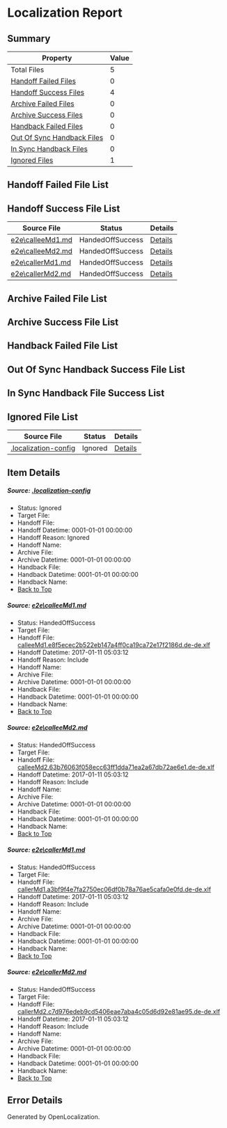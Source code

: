 # <a name='report-top'></a> Localization Report

## Summary
 Property | Value 
 -------- | ----- 
 Total Files | 5
[ Handoff Failed Files ](#handoff-failed-list)| 0
[ Handoff Success Files ](#handoff-success-list)| 4
[ Archive Failed Files ](#archive-failed-list)| 0
[ Archive Success Files ](#archive-success-list)| 0
[ Handback Failed Files ](#handback-failed-list)| 0
[ Out Of Sync Handback Files ](#outofsync-handback-success-list)| 0
[ In Sync Handback Files ](#insync-handback-success-list)| 0
[ Ignored Files ](#ignored-list)| 1

## <a name='handoff-failed-list'></a> Handoff Failed File List

## <a name='handoff-success-list'></a> Handoff Success File List
 Source File | Status | Details 
 ----------- | ------ | ------- 
 [e2e\calleeMd1.md](https://github.com/OpenLocalizationTestOrg/ol-test0/blob/61e381cef7c0b3b8c9d25618f4df510778a0d898/e2e/calleeMd1.md) | HandedOffSuccess | [Details](#93c323b6fefecc7417c1a87ce101efa0cabce2ab1)
 [e2e\calleeMd2.md](https://github.com/OpenLocalizationTestOrg/ol-test0/blob/61e381cef7c0b3b8c9d25618f4df510778a0d898/e2e/calleeMd2.md) | HandedOffSuccess | [Details](#a0991f749893b0d3dc0b415906d3cc13792a124f2)
 [e2e\callerMd1.md](https://github.com/OpenLocalizationTestOrg/ol-test0/blob/61e381cef7c0b3b8c9d25618f4df510778a0d898/e2e/callerMd1.md) | HandedOffSuccess | [Details](#8f684b23faedf67740e1f03946889b8503e544113)
 [e2e\callerMd2.md](https://github.com/OpenLocalizationTestOrg/ol-test0/blob/61e381cef7c0b3b8c9d25618f4df510778a0d898/e2e/callerMd2.md) | HandedOffSuccess | [Details](#467c062a8c61b609841d8ffc093611e2b6f4e3bd4)

## <a name='archive-failed-list'></a> Archive Failed File List

## <a name='archive-success-list'></a> Archive Success File List

## <a name='handback-failed-list'></a> Handback Failed File List

## <a name='outofsync-handback-success-list'></a> Out Of Sync Handback Success File List

## <a name='insync-handback-success-list'></a> In Sync Handback File Success List

## <a name='ignored-list'></a> Ignored File List
 Source File | Status | Details 
 ----------- | ------ | ------- 
 [.localization-config](https://github.com/OpenLocalizationTestOrg/ol-test0/blob/61e381cef7c0b3b8c9d25618f4df510778a0d898/.localization-config) | Ignored | [Details](#cb0632cf59c1387fc1742bfb9fa3c47f87e2e5c90)

## Item Details
##### <a name='cb0632cf59c1387fc1742bfb9fa3c47f87e2e5c90'></a> Source: [.localization-config](https://github.com/OpenLocalizationTestOrg/ol-test0/blob/61e381cef7c0b3b8c9d25618f4df510778a0d898/.localization-config)
* Status: Ignored
* Target File: 
* Handoff File: 
* Handoff Datetime: 0001-01-01 00:00:00
* Handoff Reason: Ignored
* Handoff Name: 
* Archive File: 
* Archive Datetime: 0001-01-01 00:00:00
* Handback File: 
* Handback Datetime: 0001-01-01 00:00:00
* Handback Name: 
* [Back to Top](#report-top)

##### <a name='93c323b6fefecc7417c1a87ce101efa0cabce2ab1'></a> Source: [e2e\calleeMd1.md](https://github.com/OpenLocalizationTestOrg/ol-test0/blob/61e381cef7c0b3b8c9d25618f4df510778a0d898/e2e/calleeMd1.md)
* Status: HandedOffSuccess
* Target File: 
* Handoff File: [calleeMd1.e8f5ecec2b522eb147a4ff0ca19ca72e17f2186d.de-de.xlf](https://github.com/OpenLocalizationTestOrg/ol-test0-handoff/blob/18a7a37fd9e11d0048842bad980b2fa92a9d6189/ol-handoff/OpenLocalizationTestOrg/ol-test0-dede/shujia/ht/calleeMd1.e8f5ecec2b522eb147a4ff0ca19ca72e17f2186d.de-de.xlf)
* Handoff Datetime: 2017-01-11 05:03:12
* Handoff Reason: Include
* Handoff Name: 
* Archive File: 
* Archive Datetime: 0001-01-01 00:00:00
* Handback File: 
* Handback Datetime: 0001-01-01 00:00:00
* Handback Name: 
* [Back to Top](#report-top)

##### <a name='a0991f749893b0d3dc0b415906d3cc13792a124f2'></a> Source: [e2e\calleeMd2.md](https://github.com/OpenLocalizationTestOrg/ol-test0/blob/61e381cef7c0b3b8c9d25618f4df510778a0d898/e2e/calleeMd2.md)
* Status: HandedOffSuccess
* Target File: 
* Handoff File: [calleeMd2.63b76063f058ecc63ff1dda71ea2a67db72ae6e1.de-de.xlf](https://github.com/OpenLocalizationTestOrg/ol-test0-handoff/blob/18a7a37fd9e11d0048842bad980b2fa92a9d6189/ol-handoff/OpenLocalizationTestOrg/ol-test0-dede/shujia/ht/calleeMd2.63b76063f058ecc63ff1dda71ea2a67db72ae6e1.de-de.xlf)
* Handoff Datetime: 2017-01-11 05:03:12
* Handoff Reason: Include
* Handoff Name: 
* Archive File: 
* Archive Datetime: 0001-01-01 00:00:00
* Handback File: 
* Handback Datetime: 0001-01-01 00:00:00
* Handback Name: 
* [Back to Top](#report-top)

##### <a name='8f684b23faedf67740e1f03946889b8503e544113'></a> Source: [e2e\callerMd1.md](https://github.com/OpenLocalizationTestOrg/ol-test0/blob/61e381cef7c0b3b8c9d25618f4df510778a0d898/e2e/callerMd1.md)
* Status: HandedOffSuccess
* Target File: 
* Handoff File: [callerMd1.a3bf9f4e7fa2750ec06df0b78a76ae5cafa0e0fd.de-de.xlf](https://github.com/OpenLocalizationTestOrg/ol-test0-handoff/blob/18a7a37fd9e11d0048842bad980b2fa92a9d6189/ol-handoff/OpenLocalizationTestOrg/ol-test0-dede/shujia/ht/callerMd1.a3bf9f4e7fa2750ec06df0b78a76ae5cafa0e0fd.de-de.xlf)
* Handoff Datetime: 2017-01-11 05:03:12
* Handoff Reason: Include
* Handoff Name: 
* Archive File: 
* Archive Datetime: 0001-01-01 00:00:00
* Handback File: 
* Handback Datetime: 0001-01-01 00:00:00
* Handback Name: 
* [Back to Top](#report-top)

##### <a name='467c062a8c61b609841d8ffc093611e2b6f4e3bd4'></a> Source: [e2e\callerMd2.md](https://github.com/OpenLocalizationTestOrg/ol-test0/blob/61e381cef7c0b3b8c9d25618f4df510778a0d898/e2e/callerMd2.md)
* Status: HandedOffSuccess
* Target File: 
* Handoff File: [callerMd2.c7d976edeb9cd5406eae7aba4c05d6d92e81ae95.de-de.xlf](https://github.com/OpenLocalizationTestOrg/ol-test0-handoff/blob/18a7a37fd9e11d0048842bad980b2fa92a9d6189/ol-handoff/OpenLocalizationTestOrg/ol-test0-dede/shujia/ht/callerMd2.c7d976edeb9cd5406eae7aba4c05d6d92e81ae95.de-de.xlf)
* Handoff Datetime: 2017-01-11 05:03:12
* Handoff Reason: Include
* Handoff Name: 
* Archive File: 
* Archive Datetime: 0001-01-01 00:00:00
* Handback File: 
* Handback Datetime: 0001-01-01 00:00:00
* Handback Name: 
* [Back to Top](#report-top)


## Error Details

Generated by OpenLocalization.
